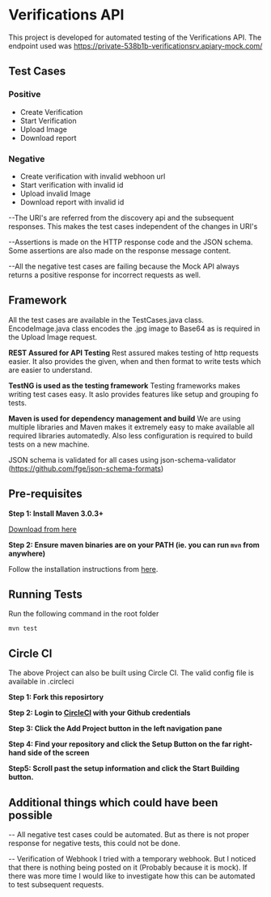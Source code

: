 # Verifications API
This project is developed for automated testing of the Verifications API. The endpoint used was https://private-538b1b-verificationsrv.apiary-mock.com/

## Test Cases

### Positive
- Create Verification
- Start Verification
- Upload Image
- Download report
### Negative

- Create verification with invalid webhoon url
- Start verification with invalid id
- Upload invalid Image
- Download report with invalid id


--The URI's are referred from the discovery api and the subsequent responses. This makes the test cases independent of the changes in URI's

--Assertions is made on the HTTP response code and the JSON schema. Some assertions are also made on the response message content.

--All the negative test cases are failing because the Mock API always returns a positive response for incorrect requests as well.

## Framework
All the test cases are available in the TestCases.java class. EncodeImage.java class encodes the .jpg image to Base64 as is required in the Upload Image request.

**REST Assured for API Testing**
Rest assured makes testing of http requests easier. It also provides the given, when and then format to write tests which are easier to understand.

**TestNG is used as the testing framework**
Testing frameworks makes writing test cases easy. It aslo provides features like setup and grouping fo tests.

**Maven is used for dependency management and build**
We are using multiple libraries and Maven makes it extremely easy to make available all required libraries automatedly. Also less configuration is required to build tests on a new machine.

JSON schema is validated for all cases using json-schema-validator (https://github.com/fge/json-schema-formats)

## Pre-requisites

__Step 1: Install Maven 3.0.3+__

[Download from here](http://maven.apache.org/download.html)

__Step 2: Ensure maven binaries are on your PATH (ie. you can run `mvn` from anywhere)__

Follow the installation instructions from [here](http://www.baeldung.com/install-maven-on-windows-linux-mac).


## Running Tests

Run the following command in the root folder
```
mvn test
``` 

## Circle CI
The above Project can also be built using Circle CI. The valid config file is available in .circleci

__Step 1: Fork this reposirtory__

__Step 2: Login to [CircleCI](www.circleci.com) with your Github credentials__

__Step 3: Click the Add Project button in the left navigation pane__

__Step 4: Find your repository and click the Setup Button on the far right-hand side of the screen__

__Step5: Scroll past the setup information and click the Start Building button.__

## Additional things which could have been possible
-- All negative test cases could be automated. But as there is not proper response for negative tests, this could not be done.

-- Verification of Webhook
  I tried with a  temporary webhook. But I noticed that there is nothing being posted on it (Probably because it is mock).
  If there was more time I would like to investigate how this can be automated to test subsequent requests.
